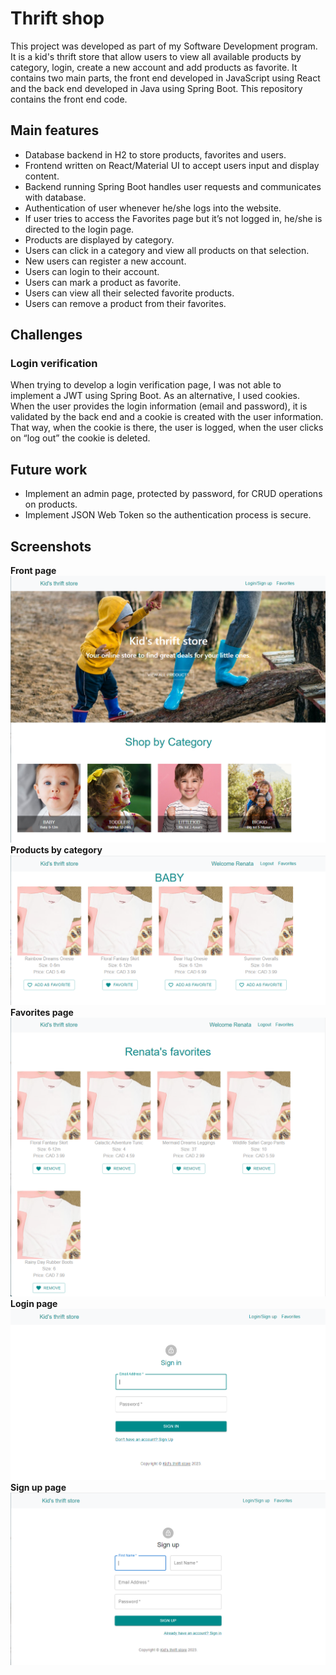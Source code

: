# Thrift shop 
This project was developed as part of my Software Development program.
It is a kid's thrift store that allow users to view all available products by category, login, create a new account and add products as favorite.
It contains two main parts, the front end developed in JavaScript using React and the back end developed in Java using Spring Boot.
This repository contains the front end code.

## Main features
* Database backend in H2 to store products, favorites and users.
* Frontend written on React/Material UI to accept users input and display content.
* Backend running Spring Boot handles user requests and communicates with database.
* Authentication of user whenever he/she logs into the website.
* If user tries to access the Favorites page but it’s not logged in, he/she is directed to the login page.
* Products are displayed by category.
* Users can click in a category and view all products on that selection.
* New users can register a new account.
* Users can login to their account.
* Users can mark a product as favorite.
* Users can view all their selected favorite products.
* Users can remove a product from their favorites.

## Challenges
### Login verification
When trying to develop a login verification page, I was not able to implement a JWT using Spring Boot.
As an alternative, I used cookies. When the user provides the login information (email and password), it is validated by the back end and a cookie is created with the user information. That way, when the cookie is there, the user is logged, when the user clicks on “log out” the cookie is deleted.

## Future work
* Implement an admin page, protected by password, for CRUD operations on products.
* Implement JSON Web Token so the authentication process is secure.

## Screenshots
**Front page** 
![front page](Images/homescreen.png)
**Products by category**
![category](Images/productsByCategory.png)
**Favorites page**
![favorites](Images/favoritespage.png)
**Login page**
![login](Images/signinpage.png)
**Sign up page**
![login](Images/signuppage.png)